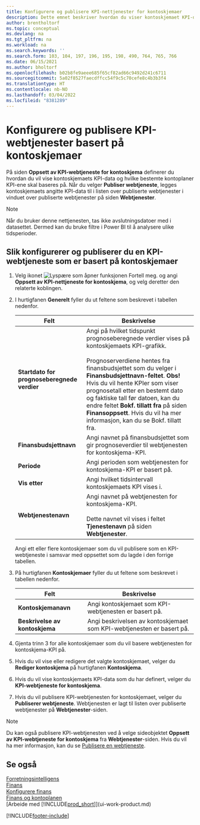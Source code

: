 ```yaml
---
title: Konfigurere og publisere KPI-nettjenester for kontoskjemaer
description: Dette emnet beskriver hvordan du viser kontoskjemaet KPI-data som er basert på bestemte kontoskjemaer.
author: brentholtorf
ms.topic: conceptual
ms.devlang: na
ms.tgt_pltfrm: na
ms.workload: na
ms.search.keywords: ''
ms.search.form: 103, 104, 197, 196, 195, 198, 490, 764, 765, 766
ms.date: 06/15/2021
ms.author: bholtorf
ms.openlocfilehash: b02b8fe9aeee685f65cf82ad66c9492d241c6711
ms.sourcegitcommit: 5a02f8527faecdffcc54f9c5c70cefe8c4b3b3f4
ms.translationtype: HT
ms.contentlocale: nb-NO
ms.lasthandoff: 03/04/2022
ms.locfileid: "8381289"
---
```

# <a name="set-up-and-publish-kpi-web-services-based-on-account-schedules"></a>Konfigurere og publisere KPI-webtjenester basert på kontoskjemaer
På siden **Oppsett av KPI-webtjeneste for kontoskjema** definerer du hvordan du vil vise kontoskjemaets KPI-data og hvilke bestemte kontoplaner KPI-ene skal baseres på. Når du velger **Publiser webtjeneste**, legges kontoskjemaets angitte KPI-data til i listen over publiserte webtjenester i vinduet over publiserte webtjenester på siden **Webtjenester**.  

> [!NOTE]
> Når du bruker denne nettjenesten, tas ikke avslutningsdatoer med i datasettet. Dermed kan du bruke filtre i Power BI til å analysere ulike tidsperioder.

## <a name="to-set-up-and-publish-a-kpi-web-service-that-is-based-on-account-schedules"></a>Slik konfigurerer og publiserer du en KPI-webtjeneste som er basert på kontoskjemaer  
1.  Velg ikonet ![Lyspære som åpner funksjonen Fortell meg.](media/ui-search/search_small.png "Fortell hva du vil gjøre") og angi **Oppsett av KPI-nettjeneste for kontoskjema**, og velg deretter den relaterte koblingen.  
2.  I hurtigfanen **Generelt** fyller du ut feltene som beskrevet i tabellen nedenfor.  

    |Felt|Beskrivelse|  
    |---------------------------------|---------------------------------------|  
    |**Startdato for prognoseberegnede verdier**|Angi på hvilket tidspunkt prognoseberegnede verdier vises på kontoskjemaets KPI-grafikk.<br /><br /> Prognoserverdiene hentes fra finansbudsjettet som du velger i **Finansbudsjettnavn-feltet**. **Obs!** Hvis du vil hente KPIer som viser prognosetall etter en bestemt dato og faktiske tall før datoen, kan du endre feltet **Bokf. tillatt fra** på siden **Finansoppsett**. Hvis du vil ha mer informasjon, kan du se Bokf. tillatt fra.|  
    |**Finansbudsjettnavn**|Angi navnet på finansbudsjettet som gir prognoseverdier til webtjenesten for kontoskjema-KPI.|  
    |**Periode**|Angi perioden som webtjenesten for kontoskjema-KPI er basert på.|  
    |**Vis etter**|Angi hvilket tidsintervall kontoskjemaets KPI vises i.|  
    |**Webtjenestenavn**|Angi navnet på webtjenesten for kontoskjema-KPI.<br /><br /> Dette navnet vil vises i feltet **Tjenestenavn** på siden **Webtjenester**.|  

    Angi ett eller flere kontoskjemaer som du vil publisere som en KPI-webtjeneste i samsvar med oppsettet som du lagde i den forrige tabellen.  

3.  På hurtigfanen **Kontoskjemaer** fyller du ut feltene som beskrevet i tabellen nedenfor.  

    |Felt|Beskrivelse|  
    |---------------------------------|---------------------------------------|  
    |**Kontoskjemanavn**|Angi kontoskjemaet som KPI-webtjenesten er basert på.|  
    |**Beskrivelse av kontoskjema**|Angi beskrivelsen av kontoskjemaet som KPI-webtjenesten er basert på.|  

4.  Gjenta trinn 3 for alle kontoskjemaer som du vil basere webtjenesten for kontoskjema-KPI på.  
5.  Hvis du vil vise eller redigere det valgte kontoskjemaet, velger du **Rediger kontoskjema** på hurtigfanen **Kontoskjema**.  
6.  Hvis du vil vise kontoskjemaets KPI-data som du har definert, velger du **KPI-webtjeneste for kontoskjema**.  
7.  Hvis du vil publisere KPI-webtjenesten for kontoskjemaet, velger du **Publiserer webtjeneste**. Webtjenesten er lagt til listen over publiserte webtjenester på **Webtjenester**-siden.  

> [!NOTE]  
>  Du kan også publisere KPI-webtjenesten ved å velge sideobjektet **Oppsett av KPI-webtjeneste for kontoskjema** fra **Webtjenester**-siden. Hvis du vil ha mer informasjon, kan du se [Publisere en webtjeneste](across-how-publish-web-service.md).  

## <a name="see-also"></a>Se også  
[Forretningsintelligens](bi.md)  
[Finans](finance.md)  
[Konfigurere finans](finance-setup-finance.md)  
[Finans og kontoplanen](finance-general-ledger.md)  
[Arbeide med [!INCLUDE[prod_short](includes/prod_short.md)]](ui-work-product.md)


[!INCLUDE[footer-include](includes/footer-banner.md)]